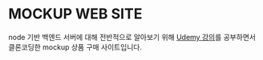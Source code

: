 # MOCKUP WEB SITE
node 기반 백엔드 서버에 대해 전반적으로 알아보기 위해 [Udemy 강의](https://www.udemy.com/course/nodejs-the-complete-guide/)를 공부하면서 클론코딩한 mockup 상품 구매 사이트입니다.  
